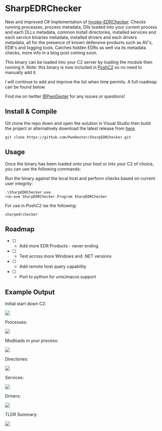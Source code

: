 # SharpEDRChecker

New and improved C# Implementation of [Invoke-EDRChecker](https://github.com/PwnDexter/Invoke-EDRChecker). Checks running processes, process metadata, Dlls loaded into your current process and each DLLs metadata, common install directories, installed services and each service binaries metadata, installed drivers and each drivers metadata, all for the presence of known defensive products such as AV's, EDR's and logging tools. Catches hidden EDRs as well via its metadata checks, more info in a blog post coming soon.

This binary can be loaded into your C2 server by loading the module then running it. Note: this binary is now included in [PoshC2](https://github.com/nettitude/PoshC2) so no need to manually add it.

I will continue to add and improve the list when time permits. A full roadmap can be found below.

Find me on twitter [@PwnDexter](https://twitter.com/PwnDexter) for any issues or questions!

## Install & Compile

Git clone the repo down and open the solution in Visual Studio then build the project or alternatively download the latest release from [here](https://github.com/PwnDexter/SharpEDRChecker/releases).

```
git clone https://github.com/PwnDexter/SharpEDRChecker.git
```

## Usage

Once the binary has been loaded onto your host or into your C2 of choice, you can use the following commands:

Run the binary against the local host and perform checks based on current user integrity:
```
.\SharpEDRChecker.exe
run-exe SharpEDRChecker.Program SharpEDRChecker
```

For use in PoshC2 ise the following:
```
sharpedrchecker
```

## Roadmap
- [ ] - Add more EDR Products - never ending
- [ ] - Test across more Windows and .NET versions
- [ ] - Add remote host query capability
- [ ] - Port to python for unix/macos support


## Example Output

Initial start down C2:

![](https://github.com/PwnDexter/SharpEDRChecker/blob/master/Images/sdrc-start.png)

Processes:

![](https://github.com/PwnDexter/SharpEDRChecker/blob/master/Images/sdrc-processes.png)

Modloads in your process:

![](https://github.com/PwnDexter/SharpEDRChecker/blob/master/Images/sdrc-modload.png)

Directories:

![](https://github.com/PwnDexter/SharpEDRChecker/blob/master/Images/sdrc-directories.png)

Services:

![](https://github.com/PwnDexter/SharpEDRChecker/blob/master/Images/sdrc-services.png)

Drivers:

![](https://github.com/PwnDexter/SharpEDRChecker/blob/master/Images/sdrc-drivers.png)

TLDR Summary:

![](https://github.com/PwnDexter/SharpEDRChecker/blob/master/Images/sdrc-tldr.png)
